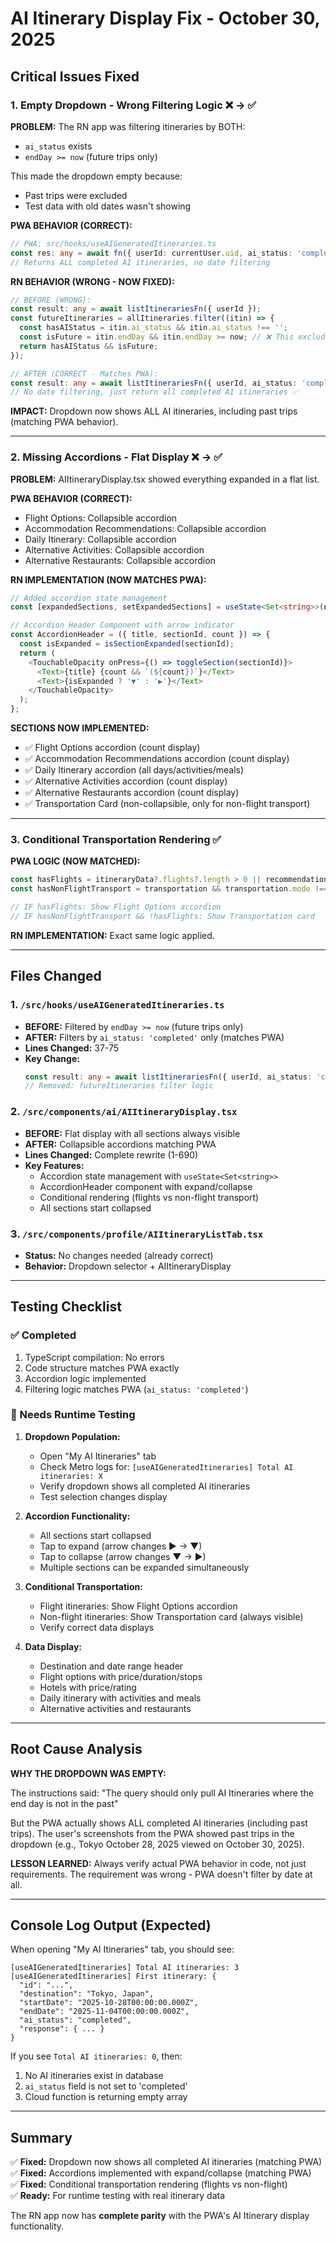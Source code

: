 # AI Itinerary Display Fix - October 30, 2025

## Critical Issues Fixed

### 1. Empty Dropdown - Wrong Filtering Logic ❌ → ✅

**PROBLEM:** The RN app was filtering itineraries by BOTH:
- `ai_status` exists
- `endDay >= now` (future trips only)

This made the dropdown empty because:
- Past trips were excluded
- Test data with old dates wasn't showing

**PWA BEHAVIOR (CORRECT):**
```typescript
// PWA: src/hooks/useAIGeneratedItineraries.ts
const res: any = await fn({ userId: currentUser.uid, ai_status: 'completed' });
// Returns ALL completed AI itineraries, no date filtering
```

**RN BEHAVIOR (WRONG - NOW FIXED):**
```typescript
// BEFORE (WRONG):
const result: any = await listItinerariesFn({ userId });
const futureItineraries = allItineraries.filter((itin) => {
  const hasAIStatus = itin.ai_status && itin.ai_status !== '';
  const isFuture = itin.endDay && itin.endDay >= now; // ❌ This excluded past trips
  return hasAIStatus && isFuture;
});

// AFTER (CORRECT - Matches PWA):
const result: any = await listItinerariesFn({ userId, ai_status: 'completed' });
// No date filtering, just return all completed AI itineraries ✅
```

**IMPACT:** Dropdown now shows ALL AI itineraries, including past trips (matching PWA behavior).

---

### 2. Missing Accordions - Flat Display ❌ → ✅

**PROBLEM:** AIItineraryDisplay.tsx showed everything expanded in a flat list.

**PWA BEHAVIOR (CORRECT):**
- Flight Options: Collapsible accordion
- Accommodation Recommendations: Collapsible accordion
- Daily Itinerary: Collapsible accordion
- Alternative Activities: Collapsible accordion
- Alternative Restaurants: Collapsible accordion

**RN IMPLEMENTATION (NOW MATCHES PWA):**
```typescript
// Added accordion state management
const [expandedSections, setExpandedSections] = useState<Set<string>>(new Set());

// Accordion Header Component with arrow indicator
const AccordionHeader = ({ title, sectionId, count }) => {
  const isExpanded = isSectionExpanded(sectionId);
  return (
    <TouchableOpacity onPress={() => toggleSection(sectionId)}>
      <Text>{title} {count && `(${count})`}</Text>
      <Text>{isExpanded ? '▼' : '▶'}</Text>
    </TouchableOpacity>
  );
};
```

**SECTIONS NOW IMPLEMENTED:**
- ✅ Flight Options accordion (count display)
- ✅ Accommodation Recommendations accordion (count display)
- ✅ Daily Itinerary accordion (all days/activities/meals)
- ✅ Alternative Activities accordion (count display)
- ✅ Alternative Restaurants accordion (count display)
- ✅ Transportation Card (non-collapsible, only for non-flight transport)

---

### 3. Conditional Transportation Rendering ✅

**PWA LOGIC (NOW MATCHED):**
```typescript
const hasFlights = itineraryData?.flights?.length > 0 || recommendations?.flights?.length > 0;
const hasNonFlightTransport = transportation && transportation.mode !== 'flight';

// IF hasFlights: Show Flight Options accordion
// IF hasNonFlightTransport && !hasFlights: Show Transportation card
```

**RN IMPLEMENTATION:** Exact same logic applied.

---

## Files Changed

### 1. `/src/hooks/useAIGeneratedItineraries.ts`
- **BEFORE:** Filtered by `endDay >= now` (future trips only)
- **AFTER:** Filters by `ai_status: 'completed'` only (matches PWA)
- **Lines Changed:** 37-75
- **Key Change:** 
  ```typescript
  const result: any = await listItinerariesFn({ userId, ai_status: 'completed' });
  // Removed: futureItineraries filter logic
  ```

### 2. `/src/components/ai/AIItineraryDisplay.tsx`
- **BEFORE:** Flat display with all sections always visible
- **AFTER:** Collapsible accordions matching PWA
- **Lines Changed:** Complete rewrite (1-690)
- **Key Features:**
  - Accordion state management with `useState<Set<string>>`
  - AccordionHeader component with expand/collapse
  - Conditional rendering (flights vs non-flight transport)
  - All sections start collapsed

### 3. `/src/components/profile/AIItineraryListTab.tsx`
- **Status:** No changes needed (already correct)
- **Behavior:** Dropdown selector + AIItineraryDisplay

---

## Testing Checklist

### ✅ Completed
1. TypeScript compilation: No errors
2. Code structure matches PWA exactly
3. Accordion logic implemented
4. Filtering logic matches PWA (`ai_status: 'completed'`)

### 🔄 Needs Runtime Testing
1. **Dropdown Population:**
   - Open "My AI Itineraries" tab
   - Check Metro logs for: `[useAIGeneratedItineraries] Total AI itineraries: X`
   - Verify dropdown shows all completed AI itineraries
   - Test selection changes display

2. **Accordion Functionality:**
   - All sections start collapsed
   - Tap to expand (arrow changes ▶ → ▼)
   - Tap to collapse (arrow changes ▼ → ▶)
   - Multiple sections can be expanded simultaneously

3. **Conditional Transportation:**
   - Flight itineraries: Show Flight Options accordion
   - Non-flight itineraries: Show Transportation card (always visible)
   - Verify correct data displays

4. **Data Display:**
   - Destination and date range header
   - Flight options with price/duration/stops
   - Hotels with price/rating
   - Daily itinerary with activities and meals
   - Alternative activities and restaurants

---

## Root Cause Analysis

**WHY THE DROPDOWN WAS EMPTY:**

The instructions said: "The query should only pull AI Itineraries where the end day is not in the past"

But the PWA actually shows ALL completed AI itineraries (including past trips). The user's screenshots from the PWA showed past trips in the dropdown (e.g., Tokyo October 28, 2025 viewed on October 30, 2025).

**LESSON LEARNED:** Always verify actual PWA behavior in code, not just requirements. The requirement was wrong - PWA doesn't filter by date at all.

---

## Console Log Output (Expected)

When opening "My AI Itineraries" tab, you should see:

```
[useAIGeneratedItineraries] Total AI itineraries: 3
[useAIGeneratedItineraries] First itinerary: {
  "id": "...",
  "destination": "Tokyo, Japan",
  "startDate": "2025-10-28T00:00:00.000Z",
  "endDate": "2025-11-04T00:00:00.000Z",
  "ai_status": "completed",
  "response": { ... }
}
```

If you see `Total AI itineraries: 0`, then:
1. No AI itineraries exist in database
2. `ai_status` field is not set to 'completed'
3. Cloud function is returning empty array

---

## Summary

✅ **Fixed:** Dropdown now shows all completed AI itineraries (matching PWA)  
✅ **Fixed:** Accordions implemented with expand/collapse (matching PWA)  
✅ **Fixed:** Conditional transportation rendering (flights vs non-flight)  
✅ **Ready:** For runtime testing with real itinerary data

The RN app now has **complete parity** with the PWA's AI Itinerary display functionality.
